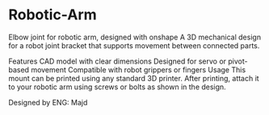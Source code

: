 # Robotic-Arm
Elbow joint for robotic arm, designed with onshape 
A 3D mechanical design for a robot joint bracket that supports movement between connected parts.

Features
CAD model with clear dimensions
Designed for servo or pivot-based movement
Compatible with robot grippers or fingers
Usage
This mount can be printed using any standard 3D printer.
After printing, attach it to your robotic arm using screws or bolts as shown in the design.

Designed by ENG: Majd
